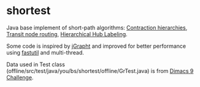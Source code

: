 # shortest

Java base implement of short-path
algorithms: [Contraction hierarchies](https://en.wikipedia.org/wiki/Contraction_hierarchies), [Transit node routing](https://en.wikipedia.org/wiki/Transit_node_routing), [Hierarchical Hub Labeling](http://research.microsoft.com/apps/pubs/default.aspx?id=168725).

Some code is inspired by [jGrapht](https://github.com/jgrapht/jgrapht/) and improved for better performance using [fastutil](https://github.com/vigna/fastutil) and multi-thread.

Data used in Test class (offline/src/test/java/you/bs/shortest/offline/GrTest.java) is from [Dimacs 9 Challenge](http://www.diag.uniroma1.it/challenge9/download.shtml). 
